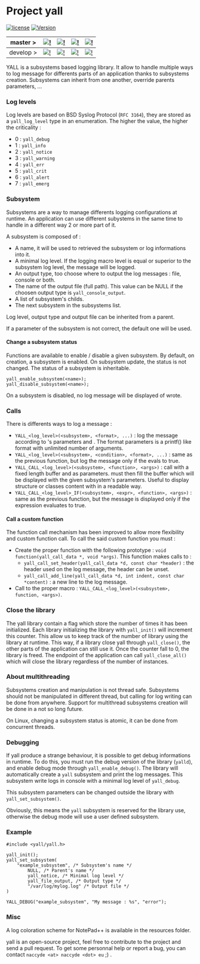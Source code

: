 # Project yall

[![license](https://img.shields.io/badge/license-MIT-blue.svg)](https://raw.githubusercontent.com/Naccyde/yall/develop/LICENSE)
[![Version](https://img.shields.io/github/release/Naccyde/yall.svg?label=version&colorB=ff0000)](https://github.com/Naccyde/yall/releases/latest)

|master > | [![!][1mb]][1ml] | [![!][2mb]][2ml] | [![!][3mb]][3ml] | [![!][4mb]][4ml] |
|---|---|---|---|---|
|develop >| [![!][1db]][1dl] | [![!][2db]][2dl] | [![!][3db]][3dl] | [![!][4db]][4dl] |

YALL is a subsystems based logging library. It allow to handle multiple ways to log message for differents parts of an application thanks to subsystems creation. Subsystems can inherit from one another, override parents parameters, ...

### Log levels

Log levels are based on BSD Syslog Protocol (`RFC 3164`), they are stored as a `yall_log_level` type in an enumeration. The higher the value, the higher the criticality :
* 0 : `yall_debug`
* 1 : `yall_info`
* 2 : `yall_notice`
* 3 : `yall_warning`
* 4 : `yall_err`
* 5 : `yall_crit`
* 6 : `yall_alert`
* 7 : `yall_emerg`

### Subsystem

Subsystems are a way to manage differents logging configurations at runtime. An application can use different subystems in the same time to handle in a different way 2 or more part of it.

A subsystem is composed of :
* A name, it will be used to retrieved the subsystem or log informations into it.
* A minimal log level. If the logging macro level is equal or superior to the subsystem log level, the message will be logged.
* An output type, too choose where to output the log messages : file, console or both.
* The name of the output file (full path). This value can be NULL if the choosen output type is `yall_console_output`.
* A list of subsystem's childs.
* The next subsystem in the subsystems list.

Log level, output type and output file can be inherited from a parent.

If a parameter of the subsystem is not correct, the default one will be used.

#### Change a subsystem status

Functions are available to enable / disable a given subsystem. By default, on creation, a subsystem is enabled. On subsystem update, the status is not changed. The status of a subsystem is inheritable.

```
yall_enable_subsystem(<name>);
yall_disable_subsystem(<name>);
```

On a subsystem is disabled, no log message will be displayed of wrote.

### Calls

There is differents ways to log a message :
* `YALL_<log_level>(<subsystem>, <format>, ...)` : log the message according to <subsystem>'s parameters and <format>. The format parameters is a printf() like format with unlimited number of arguments.
* `YALL_<log_level>(<subsystem>, <condition>, <format>, ...)` : same as the previous function, but log the message only if the <condition> evals to true.
* `YALL_CALL_<log_level>(<subsystem>, <function>, <args>)` : call <function> with a fixed length buffer and <args> as parameters. <function> must then fill the buffer which will be displayed with the given subsystem's parameters. Useful to display structure or classes content with in a readable way.
* `YALL_CALL_<log_level>_IF(<subsystem>, <expr>, <function>, <args>)` : same as the previous function, but the message is displayed only if the expression evaluates to true.

#### Call a custom function

The function call mechanism has been improved to allow more flexibility and custom function call. To call the said custom function you must :
* Create the proper function with the following prototype : `void function(yall_call_data *, void *args)`. This function makes calls to :
  * `yall_call_set_header(yall_call_data *d, const char *header)` : the header used on the log message, the header can be unset.
  * `yall_call_add_line(yall_call_data *d, int indent, const char *content)` : a new line to the log message.
* Call to the proper macro : `YALL_CALL_<log_level>(<subsystem>, function, <args>)`.

### Close the library

The yall library contain a flag which store the number of times it has been initialized. Each library initializing the library with `yall_init()` will increment this counter. This allow us to keep track of the number of library using the library at runtime. This way, if a library close yall through `yall_close()`, the other parts of the application can still use it. Once the counter fall to 0, the library is freed. The endpoint of the application can call `yall_close_all()` which will close the library regardless of the number of instances.

### About multithreading

Subsystems creation and manipulation is not thread safe. Subsystems should not be manipulated in different thread, but calling for log writing can be done from anywhere. Support for multithread subsystems creation will be done in a not so long future.

On Linux, changing a subsystem status is atomic, it can be done from concurrent threads.

### Debugging

If yall produce a strange behaviour, it is possible to get debug informations in runtime. To do this, you must run the debug version of the library (`yalld`), and enable debug mode through `yall_enable_debug()`. The library will automatically create a `yall` subsystem and print the log messages. This subsystem write logs in console with a minimal log level of `yall_debug`.

This subsystem parameters can be changed outside the library with `yall_set_subsystem()`.

Obviously, this means the `yall` subsystem is reserved for the library use, otherwise the debug mode will use a user defined subsystem.

### Example

```
#include <yall/yall.h>

yall_init();
yall_set_subsystem(
    "example_subsystem", /* Subsystem's name */
		NULL, /* Parent's name */
		yall_notice, /* Minimal log level */
		yall_file_output, /* Output type */
		"/var/log/mylog.log" /* Output file */
)

YALL_DEBUG("example_subsystem", "My message : %s", "error");
```

### Misc

A log coloration scheme for NotePad++ is available in the resources folder.

yall is an open-source project, feel free to contribute to the project and send a pull request. To get some personnal help or report a bug, you can contact `naccyde <at> naccyde <dot> eu` ;) .


[1mb]: https://img.shields.io/travis/Naccyde/yall/master.svg?label=linux
[1ml]: https://travis-ci.org/Naccyde/yall/branches
[2mb]: https://img.shields.io/appveyor/ci/Naccyde/yall/master.svg?label=windows
[2ml]: https://ci.appveyor.com/project/Naccyde/yall
[3mb]: https://sonarcloud.io/api/badges/gate?key=yall
[3ml]: https://sonarcloud.io/dashboard?id=yall
[4mb]: https://sonarcloud.io/api/badges/measure?key=yall&metric=coverage
[4ml]: https://sonarcloud.io/dashboard?id=yall

[1db]: https://img.shields.io/travis/Naccyde/yall/develop.svg?label=linux
[1dl]: https://travis-ci.org/Naccyde/yall/branches
[2db]: https://img.shields.io/appveyor/ci/Naccyde/yall/develop.svg?label=windows
[2dl]: https://ci.appveyor.com/project/Naccyde/yall
[3db]: https://sonarcloud.io/api/badges/gate?key=yall:develop
[3dl]: https://sonarcloud.io/dashboard?id=yall:develop
[4db]: https://sonarcloud.io/api/badges/measure?key=yall:develop&metric=coverage
[4dl]: https://sonarcloud.io/dashboard?id=yall:develop
